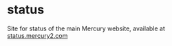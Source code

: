 # status

Site for status of the main Mercury website, available at [status.mercury2.com](https://status.mercury2.com)
